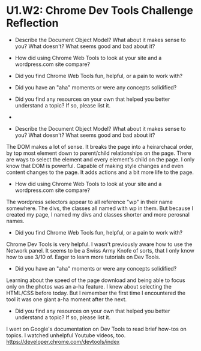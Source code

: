 # U1.W2: Chrome Dev Tools Challenge Reflection

* Describe the Document Object Model? What about it makes sense to you? What doesn't? What seems good and bad about it?
* How did using Chrome Web Tools to look at your site and a wordpress.com site compare?
* Did you find Chrome Web Tools fun, helpful, or a pain to work with?
* Did you have an "aha" moments or were any concepts solidified?
* Did you find any resources on your own that helped you better understand a topic? If so, please list it.
* 

* Describe the Document Object Model? What about it makes sense to you? What doesn't? What seems good and bad about it?

The DOM makes a lot of sense. It breaks the page into a heirarchacal order, by top most element down to parent/child relationships on the page. There are ways to select the element and every element's child on the page.
I only know that DOM is powerful. Capable of making style changes and even content changes to the page. It adds actions and a bit more life to the page.

* How did using Chrome Web Tools to look at your site and a wordpress.com site compare?

The wordpress selectors appear to all reference "wp" in their name somewhere. The divs, the classes all named with wp in them. But because I created my page, I named my divs and classes shorter and more perosnal names.

* Did you find Chrome Web Tools fun, helpful, or a pain to work with?

Chrome Dev Tools is very helpful. I wasn't previously aware how to use the Network panel. It seems to be a Swiss Army Knofe of sorts, that I only know how to use 3/10 of. Eager to learn more tutorials on Dev Tools.

* Did you have an "aha" moments or were any concepts solidified?

Learning about the speed of the page download and being able to focus only on the photos was an a-ha feature. I knew about selecting the HTML/CSS before today. But I remember the first time I encountered the tool it was one giant a-ha moment after the next.

* Did you find any resources on your own that helped you better understand a topic? If so, please list it.

I went on Google's documentation on Dev Tools to read brief how-tos on topics. I watched unhelpful Youtube videos, too.
https://developer.chrome.com/devtools/index
